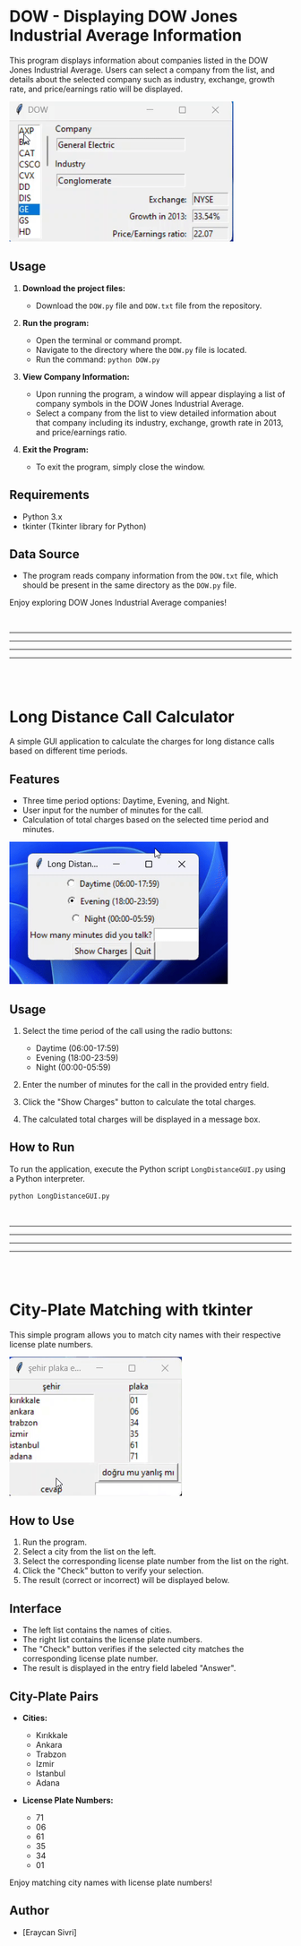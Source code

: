 # DOW - Displaying DOW Jones Industrial Average Information

This program displays information about companies listed in the DOW Jones Industrial Average. 
Users can select a company from the list, and details about the selected company such as industry, exchange, growth rate, and price/earnings ratio will be displayed.

![DOW_Example_Usage](./readme.gif)

## Usage

1. **Download the project files:**
   - Download the `DOW.py` file and `DOW.txt` file from the repository.

2. **Run the program:**
   - Open the terminal or command prompt.
   - Navigate to the directory where the `DOW.py` file is located.
   - Run the command: `python DOW.py`
   
3. **View Company Information:**
   - Upon running the program, a window will appear displaying a list of company symbols in the DOW Jones Industrial Average.
   - Select a company from the list to view detailed information about that company including its industry, exchange, growth rate in 2013, and price/earnings ratio.

4. **Exit the Program:**
   - To exit the program, simply close the window.

## Requirements
- Python 3.x
- tkinter (Tkinter library for Python)

## Data Source
- The program reads company information from the `DOW.txt` file, which should be present in the same directory as the `DOW.py` file.

Enjoy exploring DOW Jones Industrial Average companies!

<br>
<hr>
<hr>
<hr>
<hr>
<br>
<br>

# Long Distance Call Calculator

A simple GUI application to calculate the charges for long distance calls based on different time periods.

## Features

- Three time period options: Daytime, Evening, and Night.
- User input for the number of minutes for the call.
- Calculation of total charges based on the selected time period and minutes.

![LongDistanceCallCalculator_Example_Usage](./readme1.gif)

## Usage

1. Select the time period of the call using the radio buttons:
   - Daytime (06:00-17:59)
   - Evening (18:00-23:59)
   - Night (00:00-05:59)

2. Enter the number of minutes for the call in the provided entry field.

3. Click the "Show Charges" button to calculate the total charges.

4. The calculated total charges will be displayed in a message box.

## How to Run

To run the application, execute the Python script `LongDistanceGUI.py` using a Python interpreter.

```bash
python LongDistanceGUI.py
```

<br>
<hr>
<hr>
<hr>
<hr>
<br>
<br>

# City-Plate Matching with tkinter

This simple program allows you to match city names with their respective license plate numbers.

![CityPlateMatching_Example_Usage](./readme2.gif)

## How to Use

1. Run the program.
2. Select a city from the list on the left.
3. Select the corresponding license plate number from the list on the right.
4. Click the "Check" button to verify your selection.
5. The result (correct or incorrect) will be displayed below.

## Interface

- The left list contains the names of cities.
- The right list contains the license plate numbers.
- The "Check" button verifies if the selected city matches the corresponding license plate number.
- The result is displayed in the entry field labeled "Answer".

## City-Plate Pairs

- **Cities:**
  - Kırıkkale
  - Ankara
  - Trabzon
  - Izmir
  - Istanbul
  - Adana

- **License Plate Numbers:**
  - 71
  - 06
  - 61
  - 35
  - 34
  - 01

Enjoy matching city names with license plate numbers!

## Author
- [Eraycan Sivri]
